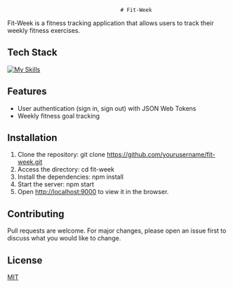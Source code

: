                                         # Fit-Week

Fit-Week is a fitness tracking application that allows users to track their weekly fitness exercises.

## Tech Stack
[![My Skills](https://skillicons.dev/icons?i=js,react,html,css,nodejs,mongodb,express,webpack)](https://skillicons.dev)

## Features

- User authentication (sign in, sign out) with JSON Web Tokens
- Weekly fitness goal tracking

## Installation

1. Clone the repository: git clone https://github.com/yourusername/fit-week.git
2. Access the directory: cd fit-week
3. Install the dependencies: npm install
4. Start the server: npm start
5. Open [http://localhost:9000](http://localhost:9000) to view it in the browser.

## Contributing

Pull requests are welcome. For major changes, please open an issue first to discuss what you would like to change.

## License

[MIT](https://choosealicense.com/licenses/mit/)

